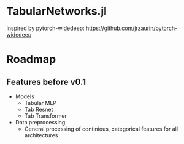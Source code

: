 # TabularNetworks.jl

Inspired by pytorch-widedeep: https://github.com/jrzaurin/pytorch-widedeep

# Roadmap

## Features before v0.1
* Models
  * Tabular MLP
  * Tab Resnet
  * Tab Transformer
* Data preprocessing
  * General processing of continious, categorical features for all architectures 
